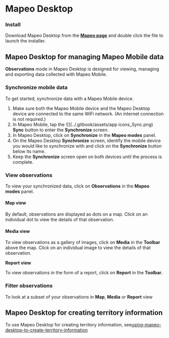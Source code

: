 # Mapeo Desktop

### Install

Download Mapeo Desktop from the [**Mapeo page**](https://docs.mapeo.app) and double click the file to launch the installer.

## Mapeo Desktop for managing Mapeo Mobile data

**Observations** mode in Mapeo Desktop is designed for viewing, managing and exporting data collected with Mapeo Mobile.&#x20;

### Synchronize mobile data

To get started, synchronize data with a Mapeo Mobile device.

1. Make sure both the Mapeo Mobile device and the Mapeo Desktop device are connected to the same WiFi network. (An internet connection is not required.)
2. In Mapeo Mobile, tap the ![](../.gitbook/assets/app icons\_Sync.png) **Sync** button to enter the **Synchronize** screen.
3. In Mapeo Desktop, click on **Synchronize** in the **Mapeo modes** panel.
4. On the Mapeo Desktop **Synchronize** screen, identify the mobile device you would like to synchronize with and click on the **Synchronize** button below its name.
5. Keep the **Synchronize** screen open on both devices until the process is complete.

### View observations

To view your synchronized data, click on **Observations** in the **Mapeo modes** panel.&#x20;

#### Map view

By default, observations are displayed as dots on a map. Click on an individual dot to view the details of that observation.

#### Media view

To view observations as a gallery of images, click on **Media** in the **Toolbar** above the map. Click on an individual image to view the details of that observation.

**Report view**

To view observations in the form of a report, click on **Report** in the **Toolbar.**

### **Filter observations**

To look at a subset of your observations in **Map**, **Media** or **Report** view



## Mapeo Desktop for creating territory information

To use Mapeo Desktop for creating territory information, see[using-mapeo-desktop-to-create-territory-information](../reference-guide/mapeo-desktop-1/using-mapeo-desktop-to-create-territory-information/ "mention")

